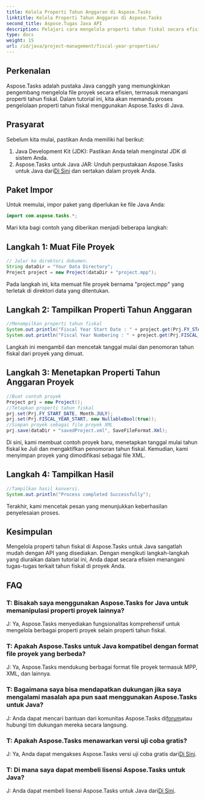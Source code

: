 ```yaml
---
title: Kelola Properti Tahun Anggaran di Aspose.Tasks
linktitle: Kelola Properti Tahun Anggaran di Aspose.Tasks
second_title: Aspose.Tugas Java API
description: Pelajari cara mengelola properti tahun fiskal secara efisien menggunakan Aspose.Tasks untuk Java. Panduan langkah demi langkah dengan contoh disediakan.
type: docs
weight: 15
url: /id/java/project-management/fiscal-year-properties/
---
```

## Perkenalan
Aspose.Tasks adalah pustaka Java canggih yang memungkinkan pengembang mengelola file proyek secara efisien, termasuk menangani properti tahun fiskal. Dalam tutorial ini, kita akan memandu proses pengelolaan properti tahun fiskal menggunakan Aspose.Tasks di Java.
## Prasyarat
Sebelum kita mulai, pastikan Anda memiliki hal berikut:
1. Java Development Kit (JDK): Pastikan Anda telah menginstal JDK di sistem Anda.
2.  Aspose.Tasks untuk Java JAR: Unduh perpustakaan Aspose.Tasks untuk Java dari[Di Sini](https://releases.aspose.com/tasks/java/) dan sertakan dalam proyek Anda.

## Paket Impor
Untuk memulai, impor paket yang diperlukan ke file Java Anda:
```java
import com.aspose.tasks.*;
```

Mari kita bagi contoh yang diberikan menjadi beberapa langkah:
## Langkah 1: Muat File Proyek
```java
// Jalur ke direktori dokumen.
String dataDir = "Your Data Directory";
Project project = new Project(dataDir + "project.mpp");
```
Pada langkah ini, kita memuat file proyek bernama "project.mpp" yang terletak di direktori data yang ditentukan.
## Langkah 2: Tampilkan Properti Tahun Anggaran
```java
//Menampilkan properti tahun fiskal
System.out.println("Fiscal Year Start Date : " + project.get(Prj.FY_START_DATE));
System.out.println("Fiscal Year Numbering : " + project.get(Prj.FISCAL_YEAR_START));
```
Langkah ini mengambil dan mencetak tanggal mulai dan penomoran tahun fiskal dari proyek yang dimuat.
## Langkah 3: Menetapkan Properti Tahun Anggaran Proyek
```java
//Buat contoh proyek
Project prj = new Project();
//Tetapkan properti tahun fiskal
prj.set(Prj.FY_START_DATE, Month.JULY);
prj.set(Prj.FISCAL_YEAR_START, new NullableBool(true));
//Simpan proyek sebagai file proyek XML
prj.save(dataDir + "savedProject.xml", SaveFileFormat.Xml);
```
Di sini, kami membuat contoh proyek baru, menetapkan tanggal mulai tahun fiskal ke Juli dan mengaktifkan penomoran tahun fiskal. Kemudian, kami menyimpan proyek yang dimodifikasi sebagai file XML.
## Langkah 4: Tampilkan Hasil
```java
//Tampilkan hasil konversi.
System.out.println("Process completed Successfully");
```
Terakhir, kami mencetak pesan yang menunjukkan keberhasilan penyelesaian proses.

## Kesimpulan
Mengelola properti tahun fiskal di Aspose.Tasks untuk Java sangatlah mudah dengan API yang disediakan. Dengan mengikuti langkah-langkah yang diuraikan dalam tutorial ini, Anda dapat secara efisien menangani tugas-tugas terkait tahun fiskal di proyek Anda.
## FAQ
### T: Bisakah saya menggunakan Aspose.Tasks for Java untuk memanipulasi properti proyek lainnya?
J: Ya, Aspose.Tasks menyediakan fungsionalitas komprehensif untuk mengelola berbagai properti proyek selain properti tahun fiskal.
### T: Apakah Aspose.Tasks untuk Java kompatibel dengan format file proyek yang berbeda?
J: Ya, Aspose.Tasks mendukung berbagai format file proyek termasuk MPP, XML, dan lainnya.
### T: Bagaimana saya bisa mendapatkan dukungan jika saya mengalami masalah apa pun saat menggunakan Aspose.Tasks untuk Java?
 J: Anda dapat mencari bantuan dari komunitas Aspose.Tasks di[forum](https://forum.aspose.com/c/tasks/15)atau hubungi tim dukungan mereka secara langsung.
### T: Apakah Aspose.Tasks menawarkan versi uji coba gratis?
 J: Ya, Anda dapat mengakses Aspose.Tasks versi uji coba gratis dari[Di Sini](https://releases.aspose.com/).
### T: Di mana saya dapat membeli lisensi Aspose.Tasks untuk Java?
 J: Anda dapat membeli lisensi Aspose.Tasks untuk Java dari[Di Sini](https://purchase.aspose.com/buy).